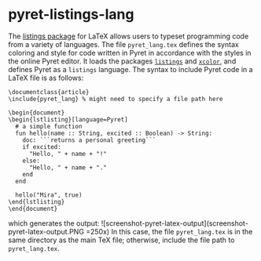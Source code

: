 # pyret-listings-lang

The [listings package](https://ctan.org/pkg/listings?lang=en) for LaTeX allows users to typeset programming code from a variety of languages. The file `pyret_lang.tex` defines the syntax coloring and style for code written in Pyret in accordance with the styles in the online Pyret editor. It loads the packages [`listings`](https://ctan.org/pkg/listings?lang=en) and [`xcolor`](https://ctan.org/pkg/xcolor), and defines Pyret as a `listings` language. The syntax to include Pyret code in a LaTeX file is as follows:
```
\documentclass{article}
\include{pyret_lang} % might need to specify a file path here

\begin{document}
\begin{lstlisting}[language=Pyret]
  # a simple function
  fun hello(name :: String, excited :: Boolean) -> String:
    doc: ```returns a personal greeting```
    if excited:
      "Hello, " + name + "!"
    else: 
      "Hello, " + name + "."
    end
  end

  hello("Mira", true)
\end{lstlisting}
\end{document}
```
which generates the output:
![screenshot-pyret-latex-output](screenshot-pyret-latex-output.PNG =250x)
In this case, the file `pyret_lang.tex` is in the same directory as the main TeX file; otherwise, include the file path to `pyret_lang.tex`.
